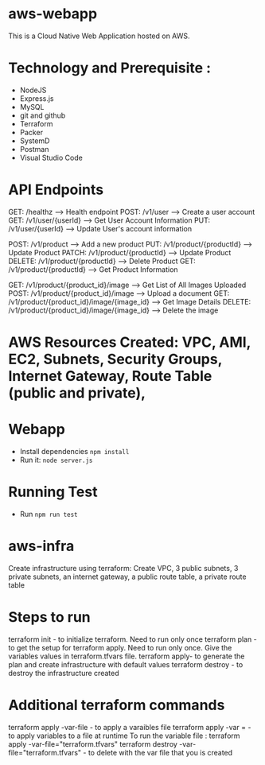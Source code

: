 # aws-webapp
This is a Cloud Native Web Application hosted on AWS. 

# Technology and Prerequisite :
- NodeJS
- Express.js
- MySQL   
- git and github
- Terraform
- Packer
- SystemD
- Postman
- Visual Studio Code


# API Endpoints
GET: /healthz --> Health endpoint
POST: /v1/user --> Create a user account
GET: /v1/user/{userId} --> Get User Account Information
PUT: /v1/user/{userId} --> Update User's account information

POST: /v1/product --> Add a new product
PUT: /v1/product/{productId} --> Update Product
PATCH: /v1/product/{productId} --> Update Product
DELETE: /v1/product/{productId} --> Delete Product
GET: /v1/product/{productId} --> Get Product Information

GET: /v1/product/{product_id}/image --> Get List of All Images Uploaded
POST: /v1/product/{product_id}/image --> Upload a document
GET: /v1/product/{product_id}/image/{image_id} --> Get Image Details
DELETE: /v1/product/{product_id}/image/{image_id} --> Delete the image

# AWS Resources Created: VPC, AMI, EC2, Subnets, Security Groups, Internet Gateway, Route Table (public and private),  

# Webapp
- Install dependencies `npm install`
- Run it: `node server.js`

# Running Test
- Run `npm run test`  

# aws-infra
Create infrastructure using terraform: Create VPC, 3 public subnets, 3 private subnets, an internet gateway, a public route table, a private route table

# Steps to run

terraform init - to initialize terraform. Need to run only once
terraform plan - to get the setup for terraform apply. Need to run only once.
Give the variables values in terraform.tfvars file.
terraform apply- to generate the plan and create infrastructure with default values
terraform destroy - to destroy the infrastructure created

# Additional terraform commands

terraform apply -var-file - to apply a varaibles file
terraform apply -var = - to apply variables to a file at runtime
To run the variable file : terraform apply -var-file="terraform.tfvars"
terraform destroy -var-file="terraform.tfvars" - to delete with the var file that you is created
